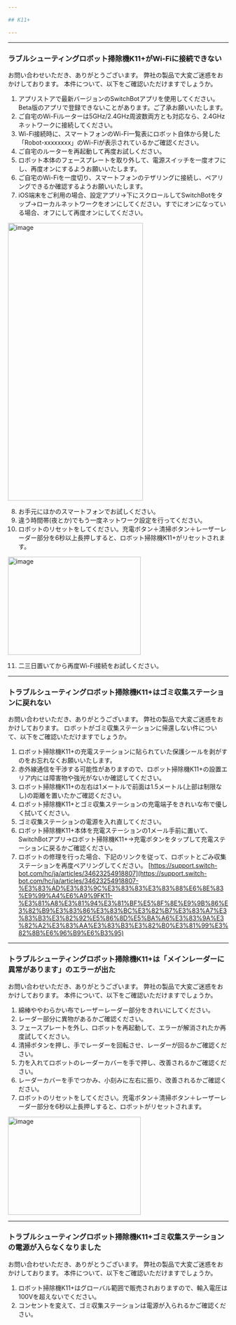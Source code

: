 ```yaml
---

## K11+

---
```


---
### ラブルシューティングロボット掃除機K11+がWi-Fiに接続できない

お問い合わせいただき、ありがとうございます。
弊社の製品で大変ご迷惑をおかけしております。
本件について、以下をご確認いただけますでしょうか。
1. アプリストアで最新バージョンのSwitchBotアプリを使用してください。Beta版のアプリで登録できないことがあります。ご了承お願いいたします。
2. ご自宅のWi-Fiルーターは5GHz/2.4GHz周波数両方とも対応なら、2.4GHzネットワークに接続してください。
3. Wi-Fi接続時に、スマートフォンのWi-Fi一覧表にロボット自体から発した「Robot-xxxxxxxx」のWi-Fiが表示されているかご確認ください。
4. ご自宅のルーターを再起動して再度お試しください。
5. ロボット本体のフェースプレートを取り外して、電源スイッチを一度オフにし、再度オンにするようお願いいたします。
6. ご自宅のWi-Fiを一度切り、スマートフォンのテザリングに接続し、ペアリングできるか確認するようお願いいたします。
7. iOS端末をご利用の場合、設定アプリ→下にスクロールしてSwitchBotをタップ→ローカルネットワークをオンにしてください。すでにオンになっている場合、オフにして再度オンにしてください。

<img width="308" height="634" alt="image" src="https://github.com/user-attachments/assets/aaa448c9-5470-42d1-8204-975d693c5d70" />

8. お手元にほかのスマートフォンでお試しください。
9. 違う時間帯(夜とか)でもう一度ネットワーク設定を行ってください。
10. ロボットのリセットをしてください。充電ボタン＋清掃ボタン＋レーザーレーダー部分を6秒以上長押しすると、ロボット掃除機K11+がリセットされます。

<img width="303" height="224" alt="image" src="https://github.com/user-attachments/assets/382d39ee-b95d-41e9-8832-7d0e7c7d31d5" />

11. 二三日置いてから再度Wi-Fi接続をお試しください。



---
### トラブルシューティングロボット掃除機K11+はゴミ収集ステーションに戻れない

お問い合わせいただき、ありがとうございます。
弊社の製品で大変ご迷惑をおかけしております。
ロボットがゴミ収集ステーションに帰還しない件について、以下をご確認いただけますでしょうか。
1. ロボット掃除機K11+の充電ステーションに貼られていた保護シールを剥がすのをお忘れなくお願いいたします。
2. 赤外線通信を干渉する可能性がありますので、ロボット掃除機K11+の設置エリア内には障害物や強光がないか確認してください。
3. ロボット掃除機K11+の左右は1メートルで前面は1.5メートル(上部は制限なし)の距離を置いたかご確認ください。
4. ロボット掃除機K11+とゴミ収集ステーションの充電端子をきれいな布で優しく拭いてください。
5. ゴミ収集ステーションの電源を入れ直してください。
6. ロボット掃除機K11+本体を充電ステーションの1メール手前に置いて、SwitchBotアプリ→ロボット掃除機K11+→充電ボタンをタップして充電ステーションに戻るかご確認ください。
7. ロボットの修理を行った場合、下記のリンクを従って、ロボットとごみ収集ステーションを再度ペアリングしてください。
[https://support.switch-bot.com/hc/ja/articles/34623254918807](https://support.switch-bot.com/hc/ja/articles/34623254918807-%E3%83%AD%E3%83%9C%E3%83%83%E3%83%88%E6%8E%83%E9%99%A4%E6%A9%9FK11-%E3%81%A8%E3%81%94%E3%81%BF%E5%8F%8E%E9%9B%86%E3%82%B9%E3%83%86%E3%83%BC%E3%82%B7%E3%83%A7%E3%83%B3%E3%82%92%E5%86%8D%E5%BA%A6%E3%83%9A%E3%82%A2%E3%83%AA%E3%83%B3%E3%82%B0%E3%81%99%E3%82%8B%E6%96%B9%E6%B3%95)


---
### トラブルシューティングロボット掃除機K11+は「メインレーダーに異常があります」のエラーが出た

お問い合わせいただき、ありがとうございます。
弊社の製品で大変ご迷惑をおかけしております。
本件について、以下をご確認いただけますでしょうか。
1. 綿棒ややわらかい布でレーザーレーダー部分をきれいにしてください。
2. レーダー部分に異物があるかご確認ください。
3. フェースプレートを外し、ロボットを再起動して、エラーが解消されたか再度試してください。
4. 清掃ボタンを押し、手でレーダーを回転させ、レーダーが回るかご確認ください。
5. 力を入れてロボットのレーダーカバーを手で押し、改善されるかご確認ください。
6. レーダーカバーを手でつかみ、小刻みに左右に振り、改善されるかご確認ください。
7. ロボットのリセットをしてください。充電ボタン＋清掃ボタン＋レーザーレーダー部分を6秒以上長押しすると、ロボットがリセットされます。

<img width="303" height="224" alt="image" src="https://github.com/user-attachments/assets/e1d8b475-81a3-43f9-9252-c96a6c29f7a8" />


---
### トラブルシューティングロボット掃除機K11+ゴミ収集ステーションの電源が入らなくなりました

お問い合わせいただき、ありがとうございます。
弊社の製品で大変ご迷惑をおかけしております。
本件について、以下をご確認いただけますでしょうか。
1. ロボット掃除機K11+はグローバル範囲で販売されおりますので、輸入電圧は100Vを超えないでください。
2. コンセントを変えて、ゴミ収集ステーションは電源が入られるかご確認ください。
















